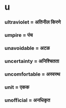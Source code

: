 # u

### ultraviolet = अतिनील किरणे

### umpire = पंच

### unavoidable = अटळ

### uncertainty = अनिश्चितता

### uncomfortable = अस्वस्थ

### unit = एकक

### unofficial = अनधिकृत

